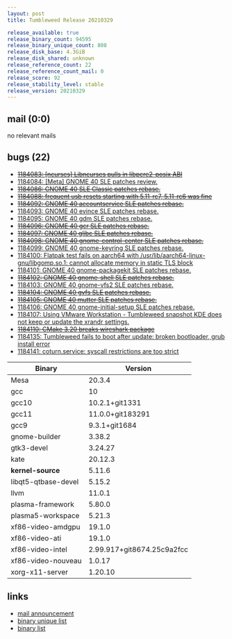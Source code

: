 ```yaml
---
layout: post
title: Tumbleweed Release 20210329

release_available: true
release_binary_count: 94595
release_binary_unique_count: 808
release_disk_base: 4.3GiB
release_disk_shared: unknown
release_reference_count: 22
release_reference_count_mail: 0
release_score: 92
release_stability_level: stable
release_version: 20210329
---
```


## mail (0:0)

no relevant mails

## bugs (22)

<!--more-->

- ~~[1184083: \[ncurses\] Libncurses pulls in libpcre2-posix ABI](https://bugzilla.opensuse.org/show_bug.cgi?id=1184083)~~
- [1184084: \[Meta\] GNOME 40 SLE patches review.](https://bugzilla.opensuse.org/show_bug.cgi?id=1184084)
- ~~[1184086: GNOME 40 SLE Classic patches rebase.](https://bugzilla.opensuse.org/show_bug.cgi?id=1184086)~~
- ~~[1184088: frequent usb resets starting with 5.11-rc7, 5.11-rc6 was fine](https://bugzilla.opensuse.org/show_bug.cgi?id=1184088)~~
- ~~[1184092: GNOME 40 accountservice SLE patches rebase.](https://bugzilla.opensuse.org/show_bug.cgi?id=1184092)~~
- [1184093: GNOME 40 evince SLE patches rebase.](https://bugzilla.opensuse.org/show_bug.cgi?id=1184093)
- [1184095: GNOME 40 gdm SLE patches rebase.](https://bugzilla.opensuse.org/show_bug.cgi?id=1184095)
- ~~[1184096: GNOME 40 gcr SLE patches rebase.](https://bugzilla.opensuse.org/show_bug.cgi?id=1184096)~~
- ~~[1184097: GNOME 40 glibc SLE patches rebase.](https://bugzilla.opensuse.org/show_bug.cgi?id=1184097)~~
- ~~[1184098: GNOME 40 gnome-control-center SLE patches rebase.](https://bugzilla.opensuse.org/show_bug.cgi?id=1184098)~~
- [1184099: GNOME 40 gnome-keyring SLE patches rebase.](https://bugzilla.opensuse.org/show_bug.cgi?id=1184099)
- [1184100: Flatpak test fails on aarch64 with /usr/lib/aarch64-linux-gnu/libgomp.so.1: cannot allocate memory in static TLS block](https://bugzilla.opensuse.org/show_bug.cgi?id=1184100)
- [1184101: GNOME 40 gnome-packagekit SLE patches rebase.](https://bugzilla.opensuse.org/show_bug.cgi?id=1184101)
- ~~[1184102: GNOME 40 gnome-shell SLE patches rebase.](https://bugzilla.opensuse.org/show_bug.cgi?id=1184102)~~
- [1184103: GNOME 40 gnome-vfs2 SLE patches rebase.](https://bugzilla.opensuse.org/show_bug.cgi?id=1184103)
- ~~[1184104: GNOME 40 gvfs SLE patches rebase.](https://bugzilla.opensuse.org/show_bug.cgi?id=1184104)~~
- ~~[1184105: GNOME 40 mutter SLE patches rebase.](https://bugzilla.opensuse.org/show_bug.cgi?id=1184105)~~
- [1184106: GNOME 40 gnome-initial-setup SLE patches rebase.](https://bugzilla.opensuse.org/show_bug.cgi?id=1184106)
- [1184107: Using VMware Workstation - Tumbleweed snapshot KDE does not keep or update the xrandr settings.](https://bugzilla.opensuse.org/show_bug.cgi?id=1184107)
- ~~[1184110: CMake 3.20 breaks wireshark package](https://bugzilla.opensuse.org/show_bug.cgi?id=1184110)~~
- [1184135: Tumbleweed fails to boot after update: broken bootloader, grub install error](https://bugzilla.opensuse.org/show_bug.cgi?id=1184135)
- [1184141: coturn.service: syscall restrictions are too strict](https://bugzilla.opensuse.org/show_bug.cgi?id=1184141)

Binary | Version
--- | ---
Mesa | 20.3.4
gcc | 10
gcc10 | 10.2.1+git1331
gcc11 | 11.0.0+git183291
gcc9 | 9.3.1+git1684
gnome-builder | 3.38.2
gtk3-devel | 3.24.27
kate | 20.12.3
**kernel-source** | 5.11.6
libqt5-qtbase-devel | 5.15.2
llvm | 11.0.1
plasma-framework | 5.80.0
plasma5-workspace | 5.21.3
xf86-video-amdgpu | 19.1.0
xf86-video-ati | 19.1.0
xf86-video-intel | 2.99.917+git8674.25c9a2fcc
xf86-video-nouveau | 1.0.17
xorg-x11-server | 1.20.10

## links

- [mail announcement](https://github.com/boombatower/tumbleweed-review/issues/10)
- [binary unique list](http://download.opensuse.org/history/20210329/rpm.unique.list)
- [binary list](http://download.opensuse.org/history/20210329/rpm.list)
